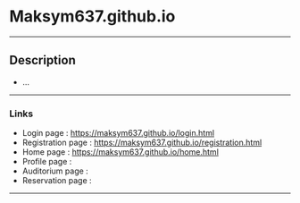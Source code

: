 # Maksym637.github.io
- - -
## Description
* ...
- - - 
### Links
* Login page : https://maksym637.github.io/login.html
* Registration page : https://maksym637.github.io/registration.html
* Home page : https://maksym637.github.io/home.html
* Profile page : 
* Auditorium page :
* Reservation page : 
- - -